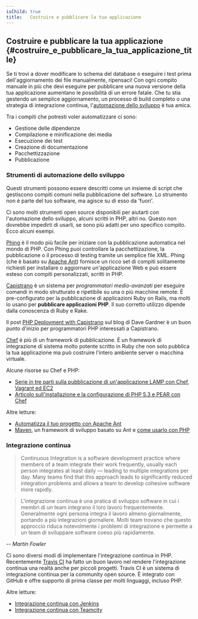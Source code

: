```yaml
---
isChild: true
title:   Costruire e pubblicare la tua applicazione
---
```


## Costruire e pubblicare la tua applicazione {#costruire_e_pubblicare_la_tua_applicazione_title}

Se ti trovi a dover modificare lo schema del database o eseguire i test prima
dell'aggiornamento dei file manualmente, ripensaci! Con ogni compito manuale in
più che devi eseguire per pubblicare una nuova versione della tua applicazione
aumentano le possibilità di un errore fatale. Che tu stia gestendo un semplice
aggiornamento, un processo di build completo o una strategia di integrazione
continua, l'[automazione dello sviluppo](http://it.wikipedia.org/wiki/Automazione_dello_sviluppo)
è tua amica.

Tra i compiti che potresti voler automatizzare ci sono:

* Gestione delle dipendenze
* Compilazione e minificazione dei media
* Esecuzione dei test
* Creazione di documentazione
* Pacchettizzazione
* Pubblicazione

### Strumenti di automazione dello sviluppo

Questi strumenti possono essere descritti come un insieme di script che
gestiscono compiti comuni nella pubblicazione del software. Lo strumento non è
parte del tuo software, ma agisce su di esso da 'fuori'.

Ci sono molti strumenti open source disponibili per aiutarti con l'automazione
dello sviluppo, alcuni scritti in PHP, altri no. Questo non dovrebbe impedirti
di usarli, se sono più adatti per uno specifico compito. Ecco alcuni esempi.

[Phing](http://www.phing.info/) è il modo più facile per iniziare con la
pubblicazione automatica nel mondo di PHP. Con Phing puoi controllare la
pacchettizazione, la pubblicazione o il processo di testing tramite un semplice
file XML. Phing (che è basato su [Apache Ant](http://ant.apache.org)) fornisce
un ricco set di compiti solitamente richiesti per installare o aggiornare
un'applicazione Web e può essere esteso con compiti personalizzati, scritti in
PHP.

[Capistrano](https://github.com/capistrano/capistrano/wiki) è un sistema per
*programmatori medio-avanzati* per eseguire comandi in modo strutturato e
ripetibile su una o più macchine remote. È pre-configurato per la pubblicazione
di applicazioni Ruby on Rails, ma molti lo usano per **pubblicare applicazioni
PHP**. Il suo corretto utilizzo dipende dalla conoscenza di Ruby e Rake.

Il post [PHP Deployment with Capistrano](http://www.davegardner.me.uk/blog/2012/02/13/php-deployment-with-capistrano/)
sul blog di Dave Gardner è un buon punto d'inizio per programmatori PHP
interessati a Capistrano.

[Chef](http://www.opscode.com/chef/) è più di un framework di pubblicazione. È
un framework di integrazione di sistema molto potente scritto in Ruby che non
solo pubblica la tua applicazione ma può costruire l'intero ambiente server o
macchina virtuale.

Alcune risorse su Chef e PHP:

* [Serie in tre parti sulla pubblicazione di un'applicazione LAMP con Chef, Vagrant ed EC2](http://www.jasongrimes.org/2012/06/managing-lamp-environments-with-chef-vagrant-and-ec2-1-of-3/)
* [Articolo sull'installazione e la configurazione di PHP 5.3 e PEAR con Chef](https://github.com/opscode-cookbooks/php)

Altre letture:

* [Automatizza il tuo progetto con Apache Ant](http://net.tutsplus.com/tutorials/other/automate-your-projects-with-apache-ant/)
* [Maven](http://maven.apache.org/), un framework di sviluppo basato su Ant e [come usarlo con PHP](http://www.php-maven.org/)

### Integrazione continua

> Continuous Integration is a software development practice where members of a
> team integrate their work frequently, usually each person integrates at least
> daily — leading to multiple  integrations per day. Many teams find that this
> approach leads to significantly reduced integration problems and allows a team
> to develop cohesive software more rapidly.

> L'integrazione continua è una pratica di sviluppo software in cui i membri di
> un team integrano il loro lavoro frequentemente. Generalmente ogni persona
> integra il lavoro almeno giornalmente, portando a più integrazioni
> giornaliere. Molti team trovano che questo approccio riduca notevolmente i
> problemi di integrazione e permette a un team di sviluppare software coeso più
> rapidamente.

*-- Martin Fowler*

Ci sono diversi modi di implementare l'integrazione continua in PHP.
Recentemente [Travis CI](https://travis-ci.org/) ha fatto un buon lavoro nel
rendere l'integrazione continua una realtà anche per piccoli progetti. Travis CI
è un sistema di integrazione continua per la community open source. È integrato
con GitHub e offre supporto di prima classe per molti linguaggi, incluso PHP.

Altre letture:

* [Integrazione continua con Jenkins](http://jenkins-ci.org/)
* [Integrazione continua con Teamcity](http://www.jetbrains.com/teamcity/)
